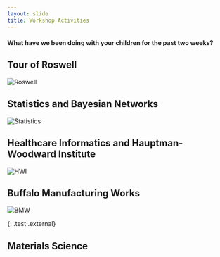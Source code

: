 ```yaml
---
layout: slide
title: Workshop Activities
---
```

#### What have we been doing with your children for the past two weeks?

<section markdown="1">

## Tour of Roswell

![Roswell]({{site.baseurl}}/assets/images/roswell.png)

</section>

<section markdown="1">

## Statistics and Bayesian Networks

![Statistics]({{site.baseurl}}/assets/images/statistics.png)


</section>

<section markdown="1">


## Healthcare Informatics and Hauptman-Woodward Institute

![HWI]({{site.baseurl}}/assets/images/bio.png)


</section>

<section markdown="1">

## Buffalo Manufacturing Works

![BMW]({{site.baseurl}}/assets/images/bmw.png)

</section>{: .test .external}


<section markdown="1">

## Materials Science


</section>
